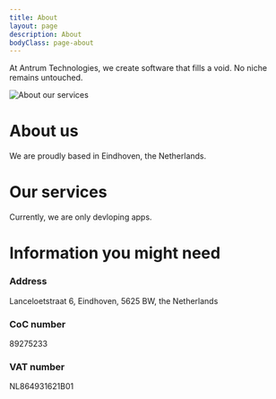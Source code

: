 ```yaml
---
title: About
layout: page
description: About
bodyClass: page-about
---
```


At Antrum Technologies, we create software that fills a void. No niche remains untouched.

![About our services](/images/thom-holmes-Lrfw0U_o9I0-unsplash.jpg)

# About us

We are proudly based in Eindhoven, the Netherlands.

# Our services

Currently, we are only devloping apps.

# Information you might need

### Address
Lanceloetstraat 6, Eindhoven, 5625 BW, the Netherlands

### CoC number
89275233

### VAT number
NL864931621B01